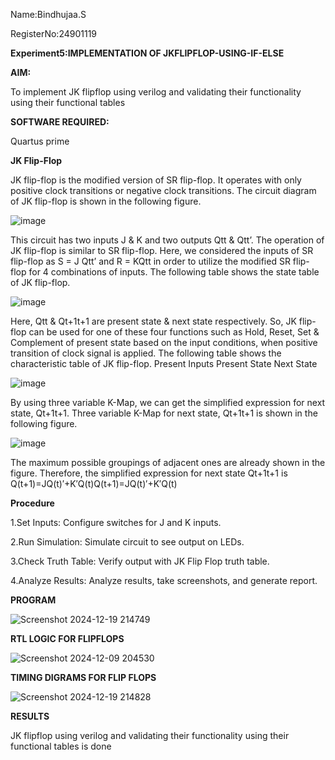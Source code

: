 Name:Bindhujaa.S

RegisterNo:24901119


**Experiment5:IMPLEMENTATION OF JKFLIPFLOP-USING-IF-ELSE**

**AIM:** 

To implement  JK flipflop using verilog and validating their functionality using their functional tables

**SOFTWARE REQUIRED:**

Quartus prime

**JK Flip-Flop**

JK flip-flop is the modified version of SR flip-flop. It operates with only positive clock transitions or negative clock transitions. The circuit diagram of JK flip-flop is shown in the following figure.

![image](https://github.com/naavaneetha/JKFLIPFLOP-USING-IF-ELSE/assets/154305477/a649c30b-232b-4558-b188-fd6c09845180)


This circuit has two inputs J & K and two outputs Qtt & Qtt’. The operation of JK flip-flop is similar to SR flip-flop. Here, we considered the inputs of SR flip-flop as S = J Qtt’ and R = KQtt in order to utilize the modified SR flip-flop for 4 combinations of inputs. The following table shows the state table of JK flip-flop.

![image](https://github.com/naavaneetha/JKFLIPFLOP-USING-IF-ELSE/assets/154305477/c4360742-e8a8-4937-b089-c46c0433f9a3)

 
Here, Qtt & Qt+1t+1 are present state & next state respectively. So, JK flip-flop can be used for one of these four functions such as Hold, Reset, Set & Complement of present state based on the input conditions, when positive transition of clock signal is applied. The following table shows the characteristic table of JK flip-flop. Present Inputs Present State Next State
 
![image](https://github.com/naavaneetha/JKFLIPFLOP-USING-IF-ELSE/assets/154305477/6c275261-a6d5-4c37-a3a7-1e88ca11c4cd)

By using three variable K-Map, we can get the simplified expression for next state, Qt+1t+1. Three variable K-Map for next state, Qt+1t+1 is shown in the following figure.
 
![image](https://github.com/naavaneetha/JKFLIPFLOP-USING-IF-ELSE/assets/154305477/5174f41b-0ce0-4329-a372-6d1943ea6673)

The maximum possible groupings of adjacent ones are already shown in the figure. Therefore, the simplified expression for next state Qt+1t+1 is Q(t+1)=JQ(t)′+K′Q(t)Q(t+1)=JQ(t)′+K′Q(t)

**Procedure**

1.Set Inputs: Configure switches for J and K inputs.

2.Run Simulation: Simulate circuit to see output on LEDs.

3.Check Truth Table: Verify output with JK Flip Flop truth table.

4.Analyze Results: Analyze results, take screenshots, and generate report.

**PROGRAM**


![Screenshot 2024-12-19 214749](https://github.com/user-attachments/assets/5a2a7a4d-e266-4ad9-a586-32b75b33917f)




**RTL LOGIC FOR FLIPFLOPS**

![Screenshot 2024-12-09 204530](https://github.com/user-attachments/assets/e97a2a28-33cc-4cfb-9e5c-42b038ddb0a4)


**TIMING DIGRAMS FOR FLIP FLOPS**

![Screenshot 2024-12-19 214828](https://github.com/user-attachments/assets/c6e96088-41d8-4e8e-a6a6-3e1414e9e449)


**RESULTS**

JK flipflop using verilog and validating their functionality using their functional tables is done
